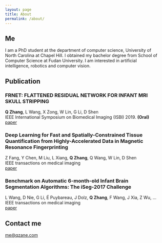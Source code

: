 ```yaml
---
layout: page
title: About
permalink: /about/
---
```


## Me
I am a PhD student at the department of computer science, University of North Carolina at Chapel Hill. I obtained my bachelor degree from School of Computer Science at Fudan University. I am interested in artificial intelligence, robotics and computer vision.

## Publication
### FRNET: FLATTENED RESIDUAL NETWORK FOR INFANT MRI SKULL STRIPPING
__Q Zhang__, L Wang, X Zong, W Lin, G Li, D Shen <br>
IEEE International Symposium on Biomedical Imaging (ISBI) 2019. __(Oral)__ <br>
[paper](https://arxiv.org/abs/1904.05578)

### Deep Learning for Fast and Spatially-Constrained Tissue Quantification from Highly-Accelerated Data in Magnetic Resonance Fingerprinting
Z Fang, Y Chen, M Liu, L Xiang, __Q Zhang__, Q Wang, W Lin, D Shen <br>
IEEE transactions on medical imaging <br>
[paper](https://ieeexplore.ieee.org/stamp/stamp.jsp?arnumber=8641364)

### Benchmark on Automatic 6-month-old Infant Brain Segmentation Algorithms: The iSeg-2017 Challenge
L Wang, D Nie, G Li, É Puybareau, J Dolz, __Q Zhang__, F Wang, J Xia, Z Wu, ... <br>
IEEE transactions on medical imaging <br>
[paper](https://ieeexplore.ieee.org/stamp/stamp.jsp?arnumber=8654000)

## Contact me
[me@qzane.com](mailto:me@qzane.com)
